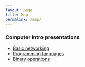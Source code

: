 ```yaml
---
layout: page
title: Map
permalink: /map/
---
```


### Computer Intro presentations

* [Basic networking](/intro/networking.html)
* [Programming languages](/intro/programming_languages.html)
* [Binary operations](/intro/xor_and_checksums.html)
